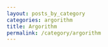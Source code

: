 ```yaml
---
layout: posts_by_category
categories: argorithm
title: Argorithm
permalink: /category/argorithm
---
```


